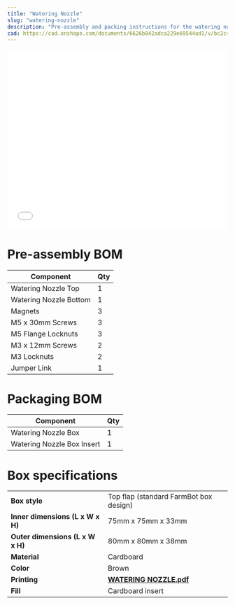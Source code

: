 ```yaml
---
title: "Watering Nozzle"
slug: "watering-nozzle"
description: "Pre-assembly and packing instructions for the watering nozzle"
cad: https://cad.onshape.com/documents/6626b842adca229e69544ad1/v/bc2c49ac1a57d66286459079/e/8d4ae18bdb84419bb760fb4e
---
```


<iframe width="100%" style="aspect-ratio: 11 / 9;" src="_images/watering_nozzle_pre_assembly_rev_a.pdf" frameborder="0"></iframe>

# Pre-assembly BOM

|Component                     |Qty  |
|------------------------------|-----|
|Watering Nozzle Top           |1
|Watering Nozzle Bottom        |1
|Magnets                       |3
|M5 x 30mm Screws              |3
|M5 Flange Locknuts            |3
|M3 x 12mm Screws              |2
|M3 Locknuts                   |2
|Jumper Link                   |1

# Packaging BOM

|Component                     |Qty  |
|------------------------------|-----|
|Watering Nozzle Box           |1
|Watering Nozzle Box Insert    |1

# Box specifications

|                                |                              |
|--------------------------------|------------------------------|
|**Box style**                   |Top flap (standard FarmBot box design)
|**Inner dimensions (L x W x H)**|75mm x 75mm x 33mm
|**Outer dimensions (L x W x H)**|80mm x 80mm x 38mm
|**Material**                    |Cardboard
|**Color**                       |Brown
|**Printing**                    |**[WATERING NOZZLE.pdf](_images/watering_nozzle_box_graphic.pdf)** <i class="fa fa-file-pdf-o">
|**Fill**                        |Cardboard insert
